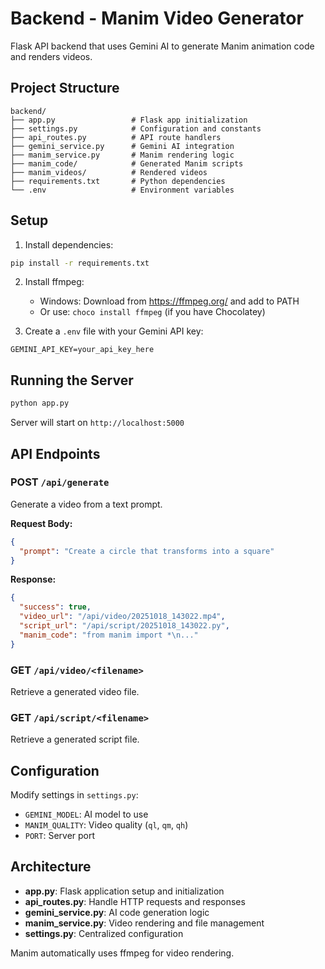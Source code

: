 # Backend - Manim Video Generator

Flask API backend that uses Gemini AI to generate Manim animation code and renders videos.

## Project Structure

```
backend/
├── app.py                 # Flask app initialization
├── settings.py            # Configuration and constants
├── api_routes.py          # API route handlers
├── gemini_service.py      # Gemini AI integration
├── manim_service.py       # Manim rendering logic
├── manim_code/            # Generated Manim scripts
├── manim_videos/          # Rendered videos
├── requirements.txt       # Python dependencies
└── .env                   # Environment variables
```

## Setup

1. Install dependencies:
```bash
pip install -r requirements.txt
```

2. Install ffmpeg:
   - Windows: Download from https://ffmpeg.org/ and add to PATH
   - Or use: `choco install ffmpeg` (if you have Chocolatey)

3. Create a `.env` file with your Gemini API key:
```
GEMINI_API_KEY=your_api_key_here
```

## Running the Server

```bash
python app.py
```

Server will start on `http://localhost:5000`

## API Endpoints

### POST `/api/generate`
Generate a video from a text prompt.

**Request Body:**
```json
{
  "prompt": "Create a circle that transforms into a square"
}
```

**Response:**
```json
{
  "success": true,
  "video_url": "/api/video/20251018_143022.mp4",
  "script_url": "/api/script/20251018_143022.py",
  "manim_code": "from manim import *\n..."
}
```

### GET `/api/video/<filename>`
Retrieve a generated video file.

### GET `/api/script/<filename>`
Retrieve a generated script file.

## Configuration

Modify settings in `settings.py`:
- `GEMINI_MODEL`: AI model to use
- `MANIM_QUALITY`: Video quality (`ql`, `qm`, `qh`)
- `PORT`: Server port

## Architecture

- **app.py**: Flask application setup and initialization
- **api_routes.py**: Handle HTTP requests and responses
- **gemini_service.py**: AI code generation logic
- **manim_service.py**: Video rendering and file management
- **settings.py**: Centralized configuration

Manim automatically uses ffmpeg for video rendering.
